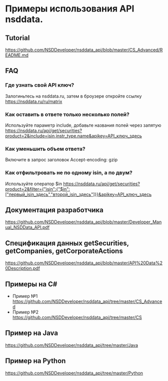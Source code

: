 # Примеры использования API nsddata.

## Tutorial ##

https://github.com/NSDDeveloper/nsddata_api/blob/master/CS_Advanced/README.md

## FAQ ##

### Где узнать свой API ключ? ###
Залогиньтесь на nsddata.ru, затем в броузере откройте ссылку
https://nsddata.ru/ru/matrix

### Как оставить в ответе только несколько полей? ###
Используйте параметр include, добавьте названия полей через запятую
https://nsddata.ru/api/get/securities?product=2&include=isin,instr_type.name&apikey=API_ключ_здесь

### Как уменьшить объем ответа? ###
Включите в запрос заголовок
Accept-encoding: gzip

### Как отфильтровать не по одному isin, а по двум? ###
Используйте оператор $in
https://nsddata.ru/api/get/securities?product=2&filter={"isin":{"$in":["первый_isin_здесь","второй_isin_здесь"]}}&apikey=API_ключ_здесь

## Документация разработчика ##
https://github.com/NSDDeveloper/nsddata_api/blob/master/Developer_Manual_NSDData_API.pdf

## Спецификация данных getSecurities, getCompanies, getCorporateActions ##
https://github.com/NSDDeveloper/nsddata_api/blob/master/API%20Data%20Description.pdf


## Примеры на C# ##
  * Пример №1 https://github.com/NSDDeveloper/nsddata_api/tree/master/CS_Advanced
  * Пример №2 https://github.com/NSDDeveloper/nsddata_api/tree/master/CS
  
## Пример на Java ##
https://github.com/NSDDeveloper/nsddata_api/tree/master/Java

## Пример на Python ##
https://github.com/NSDDeveloper/nsddata_api/tree/master/Python
